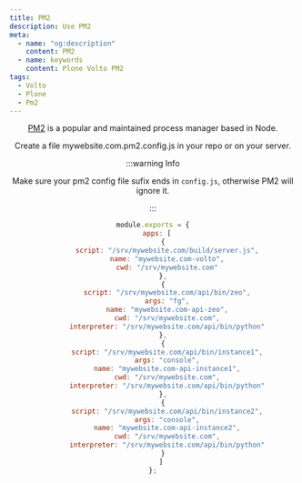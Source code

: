```yaml
---
title: PM2
description: Use PM2
meta:
  - name: "og:description"
    content: PM2
  - name: keywords
    content: Plone Volto PM2
tags:
  - Volto
  - Plone
  - Pm2
---
```


<Header/>

[PM2](https://pm2.keymetrics.io/) is a popular and maintained process manager based in Node.

Create a file mywebsite.com.pm2.config.js in your repo or on your server.

:::warning Info

Make sure your pm2 config file sufix ends in `config.js`, otherwise PM2 will ignore it.

:::

``` js
module.exports = {
  apps: [
     {
       script: "/srv/mywebsite.com/build/server.js",
       name: "mywebsite.com-volto",
       cwd: "/srv/mywebsite.com"
     },
     {
       script: "/srv/mywebsite.com/api/bin/zeo",
       args: "fg",
       name: "mywebsite.com-api-zeo",
       cwd: "/srv/mywebsite.com",
       interpreter: "/srv/mywebsite.com/api/bin/python"
     },
     {
       script: "/srv/mywebsite.com/api/bin/instance1",
       args: "console",
       name: "mywebsite.com-api-instance1",
       cwd: "/srv/mywebsite.com",
       interpreter: "/srv/mywebsite.com/api/bin/python"
     },
     {
       script: "/srv/mywebsite.com/api/bin/instance2",
       args: "console",
       name: "mywebsite.com-api-instance2",
       cwd: "/srv/mywebsite.com",
       interpreter: "/srv/mywebsite.com/api/bin/python"
     }
    ]
};